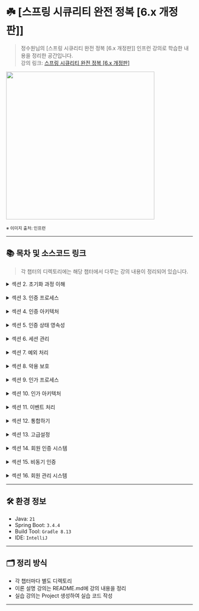 # ☘️ [스프링 시큐리티 완전 정복 [6.x 개정판]]

> 정수원님의 [스프링 시큐리티 완전 정복 [6.x 개정판]] 인프런 강의로 학습한 내용을 정리한 공간입니다.  
> 강의 링크: [스프링 시큐리티 완전 정복 [6.x 개정판]](https://www.inflearn.com/course/%EC%8A%A4%ED%94%84%EB%A7%81-%EC%8B%9C%ED%81%90%EB%A6%AC%ED%8B%B0-%EC%99%84%EC%A0%84%EC%A0%95%EB%B3%B5/dashboard)


<img src="https://cdn.inflearn.com/public/courses/333154/cover/7d446f00-12af-4924-a9cd-7e8c886bde59/333154.png" width="400px">

<sub>※ 이미지 출처: 인프런</sub>

---

## 📚 목차 및 소스코드 링크

> 각 챕터의 디렉토리에는 해당 챕터에서 다루는 강의 내용이 정리되어 있습니다.

<details>
<summary>섹션 2. 초기화 과정 이해</summary>
<div markdown="1">

| 강의                                       | 디렉토리 경로                                                                                                        |
|------------------------------------------|----------------------------------------------------------------------------------------------------------------|
| 프로젝트 생성 / 의존성 추가                         | [section02/프로젝트생성_의존성추가](section02/프로젝트생성_의존성추가/README.md)                                                     |
| SecurityBuilder / SecurityConfigurer     | [section02/SecurityBuilder_SecurityConfigurer](section02/SecurityBuilder_SecurityConfigurer/README.md)         |
| WebSecurity / HttpSecurity               | [section02/WebSecurity_HttpSecurity](section02/WebSecurity_HttpSecurity/README.md)                             |
| DelegatingFilterProxy / FilterChainProxy | [section02/DelegatingFilterProxy_FilterChainProxy](section02/DelegatingFilterProxy_FilterChainProxy/README.md) |
| 사용자 정의 보안 설정하기                           | [section02/사용자_정의_보안_설정하기](section02/사용자_정의_보안_설정하기/README.md)                                                 |

</div>
</details>
<br />
<details>
<summary>섹션 3. 인증 프로세스</summary>
<div markdown="1">

| 강의                                             | 디렉토리 경로                                                                                                                |
|------------------------------------------------|------------------------------------------------------------------------------------------------------------------------|
| 폼 인증 - formLogin()                             | [section03/폼인증_formLogin()](section03/폼인증_formLogin()/README.md)                                                       |
| 폼 인증 필터 - UsernamePasswordAuthenticationFilter | [section03/폼인증필터_UsernamePasswordAuthenticationFilter](section03/폼인증필터_UsernamePasswordAuthenticationFilter/README.md) |
| 기본 인증 - httpBasic()                            | [section03/기본인증_httpBasic()](section03/기본인증_httpBasic()/README.md)                                                     |
| 기본 인증 필터 - BasicAuthenticationFilter           | [section03/기본인증필터_BasicAuthenticationFilter](section03/기본인증필터_BasicAuthenticationFilter/README.md)                     |
| 기억하기 인증 – rememberMe()                         | [section03/기억하기인증_rememberMe()](section03/기억하기인증_rememberMe()/README.md)                                               |
| 기억하기 인증 필터 - RememberMeAuthenticationFilter    | [section03/기억하기인증필터_RememberMeAuthenticationFilter](section03/기억하기인증필터_RememberMeAuthenticationFilter/README.md)       |
| 익명 인증 사용자 - anonymous()                        | [section03/익명인증사용자_anonymous()](section03/익명인증사용자_anonymous()/README.md)                                               |
| 로그 아웃 - logout() -1~2                          | [section03/로그_아웃_logout()](section03/로그_아웃_logout()/README.md)                                                         |
| 요청 캐시 RequestCache / SavedRequest              | [section03/요청캐시_RequestCache_SavedRequest](section03/요청캐시_RequestCache_SavedRequest/README.md)                         |

</div>
</details>
<br />
<details>
<summary>섹션 4. 인증 아키텍처</summary>
<div markdown="1">

| 강의                                                       | 디렉토리 경로                                                                                                                      |
|----------------------------------------------------------|------------------------------------------------------------------------------------------------------------------------------|
| 인증 - Authentication                                      | [section04/인증_Authentication](section04/인증_Authentication/README.md)                                                         |
| 인증 컨텍스트 - SecurityContext / SecurityContextHolder -1 ~ 2 | [section04/인증_컨텍스트_SecurityContext_SecurityContextHolder](section04/인증_컨텍스트_SecurityContext_SecurityContextHolder/README.md) |
| 인증 관리자 - AuthenticationManager - 1 ~ 2                   | [section04/인증_관리자_AuthenticationManager](section04/인증_관리자_AuthenticationManager/README.md)                                   |
| 인증 제공자 - AuthenticationProvider - 1 ~ 2                  | [section04/인증_관리자_AuthenticationManager](section04/인증_관리자_AuthenticationManager/README.md)                                   |
| 사용자 상세 서비스 - UserDetailsService                          | [section04/사용자_상세_서비스_UserDetailsService](section04/사용자_상세_서비스_UserDetailsService/README.md)                                 |

</div>
</details>
<br />
<details>
<summary>섹션 5. 인증 상태 영속성</summary>
<div markdown="1">

| 강의                                                          | 디렉토리 경로                                                                                                                                      |
|-------------------------------------------------------------|----------------------------------------------------------------------------------------------------------------------------------------------|
| SecurityContextRepository / SecurityContextHolderFilter - 1 | [section05/SecurityContextRepository_SecurityContextHolderFilter](section05/SecurityContextRepository_SecurityContextHolderFilter/README.md) |

</div>
</details>
<br />
<details>
<summary>섹션 6. 세션 관리</summary>
<div markdown="1">

| 강의                                                        | 디렉토리 경로                                                                                                                                |
|-----------------------------------------------------------|----------------------------------------------------------------------------------------------------------------------------------------|
| 동시 세션 제어 - sessionManagement().maximumSessions()          | [section06/동시세션제어_sessionManagement().maximumSessions()](section06/동시세션제어_sessionManagement().maximumSessions()/README.md)             |
| 세션 고정 보호 - sessionManagement().sessionFixation()          | [section06/세션고정보호_sessionManagement().sessionFixation()](section06/세션고정보호_sessionManagement().sessionFixation()/README.md)             |
| 세션 생성 정책 - sessionManagement().sessionCreationPolicy()    | [section06/세션생성정책_sessionManagement().sessionCreationPolicy()](section06/세션생성정책_sessionManagement().sessionCreationPolicy()/README.md) |
| SessionManagementFilter / ConcurrentSessionFilter - 1 ~ 2 | [section06/세션생성정책_sessionManagement().sessionCreationPolicy()](section06/세션생성정책_sessionManagement().sessionCreationPolicy()/README.md) |

</div>
</details>
<br />
<details>
<summary>섹션 7. 예외 처리</summary>
<div markdown="1">

| 강의                                 | 디렉토리 경로                                                                                          |
|------------------------------------|--------------------------------------------------------------------------------------------------|
| 예외 처리 - exceptionHandling()        | [section07/예외처리_exceptionHandling()](section07/예외처리_exceptionHandling()/README.md)               |
| 예외 필터 - ExceptionTranslationFilter | [section07/예외필터_ExceptionTranslationFilter](section07/예외필터_ExceptionTranslationFilter/README.md) |

</div>
</details>
<br />
<details>
<summary>섹션 8. 악용 보호</summary>
<div markdown="1">

| 강의                                           | 디렉토리 경로                                                                                                  |
|----------------------------------------------|----------------------------------------------------------------------------------------------------------|
| CORS (Cross Origin Resource Sharing) - 1 ~ 2 | [section08/CORS(Cross_Origin_Resource_Sharing)](section08/CORS(Cross_Origin_Resource_Sharing)/README.md) |
| CSRF (Cross Site Request Forgery)            | [section08/CORS(Cross_Origin_Resource_Sharing)](section08/CORS(Cross_Origin_Resource_Sharing)/README.md) |
| CSRF 토큰 유지 및 검증 - 1 ~ 3                      | [section08/CSRF_토큰_유지_및_검증](section08/CSRF_토큰_유지_및_검증/README.md)                                         |
| CSRF 통합                                      | [section08/CSRF_통합](section08/CSRF_통합/README.md)                                                         |
| SameSite                                     | [section08/SameSite](section08/SameSite/README.md)                                                       |

</div>
</details>
<br />
<details>
<summary>섹션 9. 인가 프로세스</summary>
<div markdown="1">

| 강의                                                                                       | 디렉토리 경로                                                                                                                      |
|------------------------------------------------------------------------------------------|------------------------------------------------------------------------------------------------------------------------------|
| 요청 기반 권한 부여 - HttpSecurity.authorizeHttpRequests() - 1 ~ 2                               | [section09/요청기반권한부여_HttpSecurity.authorizeHttpRequests()](section09/요청기반권한부여_HttpSecurity.authorizeHttpRequests()/README.md) |
| 표현식 및 커스텀 권한 구현                                                                          | [section09/요청기반권한부여_HttpSecurity.표현식_및_커스텀_권한_구현](section09/표현식_및_커스텀_권한_구현/README.md)                                       |
| 요청 기반 권한 부여 - HttpSecurity.securityMatcher()                                             | [section09/요청기반권한부여_HttpSecurity.securityMatcher()](section09/요청기반권한부여_HttpSecurity.securityMatcher()/README.md)             |
| 메서드 기반 권한 부여 - @PreAuthorize, @PostAuthorize, @PreFilter, @PostFilter, @Secured, JSR-250 | [section09/메서드_기반_권한_부여](section09/메서드_기반_권한_부여/README.md)                                                                   |
| 정적 자원 관리                                                                                 | [section09/정적_자원_관리](section09/정적_자원_관리/README.md)                                                                           |
| 계층적 권한 - RoleHierarchy                                                                   | [section09/계층적권한_RoleHierarchy](section09/계층적권한_RoleHierarchy/README.md)                                                     |

</div>
</details>
<br />
<details>
<summary>섹션 10. 인가 아키텍처</summary>
<div markdown="1">

| 강의                                                                   | 디렉토리 경로                                                                                                                                                        |
|----------------------------------------------------------------------|----------------------------------------------------------------------------------------------------------------------------------------------------------------|
| 인가 - Authorization                                                   | [section10/인가_Authorization](section10/인가_Authorization/README.md)                                                                                             |
| 인가 관리자 이해 - AuthorizationManager                                     | [section10/인가_관리자_이해_AuthorizationManager](section10/인가_관리자_이해_AuthorizationManager/README.md)                                                                 |
| 요청 기반 인가 관리자 - AuthorityAuthorizationManager 외 클래스 구조 이해 - 1 ~ 2     | [section10/요청_기반_인가_관리자_AuthorityAuthorizationManager_외_클래스_구조_이해](section10/요청_기반_인가_관리자_AuthorityAuthorizationManager_외_클래스_구조_이해/README.md)                 |
| 요청 기반 Custom AuthorizationManager 구현                                 | [section10/요청_기반_Custom_AuthorizationManager_구현](section10/요청_기반_Custom_AuthorizationManager_구현/README.md)                                                     |
| RequestMatcherDelegatingAuthorizationManager 로 인가 설정 응용하기            | [section10/RequestMatcherDelegatingAuthorizationManager_로_인가_설정_응용하기](section10/RequestMatcherDelegatingAuthorizationManager_로_인가_설정_응용하기/README.md)           |
| 메서드 기반 인가 관리자 - PreAuthorizeAuthorizationManager 외 클래스 구조 이해 - 1 ~ 2 | [section10/메서드_기반_인가_관리자_PreAuthorizeAuthorizationManager_외_클래스_구조_이해](section10/메서드_기반_인가_관리자_PreAuthorizeAuthorizationManager_외_클래스_구조_이해/README.md)         |
| 메서드 기반 Custom AuthorizationManager 구현                                | [section10/메서드_기반_Custom_AuthorizationManager_구현](section10/메서드_기반_Custom_AuthorizationManager_구현/README.md)                                                   |
| 포인트 컷 메서드 보안 구현하기 - AspectJExpressionPointcut / ComposablePointcut   | [section10/포인트_컷_메서드_보안_구현하기_AspectJExpressionPointcut_ComposablePointcut](section10/포인트_컷_메서드_보안_구현하기_AspectJExpressionPointcut_ComposablePointcut/README.md) |
| AOP 메서드 보안 구현하기 - MethodInterceptor, Pointcut, Advisor               | [section10/AOP_메서드_보안_구현하기_MethodInterceptor_Pointcut_Advisor](section10/AOP_메서드_보안_구현하기_MethodInterceptor_Pointcut_Advisor/README.md)                         |

</div>
</details>
<br />
<details>
<summary>섹션 11. 이벤트 처리</summary>
<div markdown="1">

| 강의                                       | 디렉토리 경로                                                                                                        |
|------------------------------------------|----------------------------------------------------------------------------------------------------------------|
| 인증 이벤트 - Authentication Events           | [section11/인증_이벤트_Authentication_Events](section11/인증_이벤트_Authentication_Events/README.md)                     |
| 인증 이벤트 - AuthenticationEventPublisher 활용 | [section11/인증_이벤트_AuthenticationEventPublisher_활용](section11/인증_이벤트_AuthenticationEventPublisher_활용/README.md) |
| 인가 이벤트 - Authorization Events            | [section11/인가_이벤트_Authorization_Events](section11/인가_이벤트_Authorization_Events/README.md)                       |

</div>
</details>
<br />
<details>
<summary>섹션 12. 통합하기</summary>
<div markdown="1">

| 강의                                                       | 디렉토리 경로                                                                                                                                        |
|----------------------------------------------------------|------------------------------------------------------------------------------------------------------------------------------------------------|
| Servlet API 통합 - SecurityContextHolderAwareRequestFilter | [section12/Servlet_API_통합_SecurityContextHolderAwareRequestFilter](section12/Servlet_API_통합_SecurityContextHolderAwareRequestFilter/README.md) |
| Spring MVC 통합 - @AuthenticationPrincipal                 | [section12/Spring_MVC_통합_@AuthenticationPrincipal](section12/Spring_MVC_통합_@AuthenticationPrincipal/README.md)                                 |
| Spring MVC 비동기 통합 - WebAsyncManagerIntegrationFilter     | [section12/Spring_MVC_비동기_통합_WebAsyncManagerIntegrationFilter](section12/Spring_MVC_비동기_통합_WebAsyncManagerIntegrationFilter/README.md)         |

</div>
</details>
<br />
<details>
<summary>섹션 13. 고급설정</summary>
<div markdown="1">

| 강의       | 디렉토리 경로                                            |
|----------|----------------------------------------------------|
| 다중 보안 설정 | [section13/다중_보안_설정](section13/다중_보안_설정/README.md) |
</div>
</details>
<br />
<details>
<summary>섹션 14. 회원 인증 시스템</summary>
<div markdown="1">

| 강의       | 디렉토리 경로                                              |
|----------|------------------------------------------------------|
| 회원 인증 시스템 | [section14/회원_인증_시스템](section14/회원_인증_시스템/README.md) |
</div>
</details>
<br />
<details>
<summary>섹션 15. 비동기 인증</summary>
<div markdown="1">

| 강의       | 디렉토리 경로                                        |
|----------|------------------------------------------------|
| 비동기 인증 | [section15/비동기_인증](section15/비동기_인증/README.md) |
</div>
</details>
<br />
<details>
<summary>섹션 16. 회원 관리 시스템</summary>
<div markdown="1">

| 강의       | 디렉토리 경로                                              |
|----------|------------------------------------------------------|
| 회원 관리 시스템 | [section16/회원_관리_시스템](section16/회원_관리_시스템/README.md) |
</div>
</details>

---

## 🛠️ 환경 정보

- Java: `21`
- Spring Boot: `3.4.4`
- Build Tool: `Gradle 8.13`
- IDE: `IntelliJ`

---

## 🗂️ 정리 방식

- 각 챕터마다 별도 디렉토리
- 이론 설명 강의는 README.md에 강의 내용을 정리
- 실습 강의는 Project 생성하여 실습 코드 작성

---


